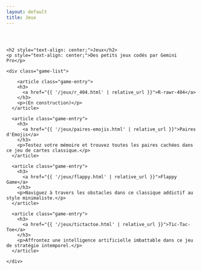 ```yaml
---
layout: default
title: Jeux
---
```


<div class="page-content">

  <!-- Conteneur pour centrer le contenu avec une largeur maximale -->
  <div style="max-width: 700px; margin: 0 auto; padding: 2em 0;">

    <h2 style="text-align: center;">Jeux</h2>
    <p style="text-align: center;">Des petits jeux codés par Gemini Pro</p>
    
    <div class="game-list">

        <article class="game-entry">
        <h3>
          <a href="{{ '/jeux/r_404.html' | relative_url }}">R-rawr-404</a>
        </h3>
        <p>(En construction)</p>
      </article>
      
      <article class="game-entry">
        <h3>
          <a href="{{ '/jeux/paires-emojis.html' | relative_url }}">Paires d'Emojis</a>
        </h3>
        <p>Testez votre mémoire et trouvez toutes les paires cachées dans ce jeu de cartes classique.</p>
      </article>

      <article class="game-entry">
        <h3>
          <a href="{{ '/jeux/flappy.html' | relative_url }}">Flappy Game</a>
        </h3>
        <p>Naviguez à travers les obstacles dans ce classique addictif au style minimaliste.</p>
      </article>

      <article class="game-entry">
        <h3>
          <a href="{{ '/jeux/tictactoe.html' | relative_url }}">Tic-Tac-Toe</a>
        </h3>
        <p>Affrontez une intelligence artificielle imbattable dans ce jeu de stratégie intemporel.</p>
      </article>

    </div>
  </div>
</div>
